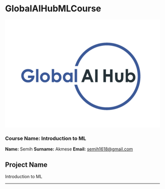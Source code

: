 # GlobalAIHubMLCourse
![](img/logo.png)

### Course Name: Introduction to ML
**Name:** Semih 
**Surname:** Akmese
**Email:** semih1618@gmail.com

## Project Name
Introduction to ML

---
